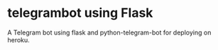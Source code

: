 # telegrambot using Flask
A Telegram bot using flask and python-telegram-bot for deploying on heroku.

